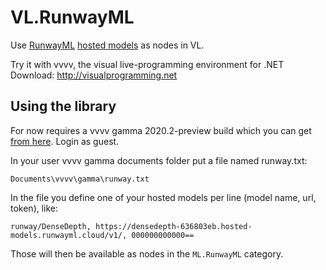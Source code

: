 # VL.RunwayML
Use [RunwayML](http://runwayml.com) [hosted models](https://learn.runwayml.com/#/how-to/hosted-models) as nodes in VL.

Try it with vvvv, the visual live-programming environment for .NET  
Download: http://visualprogramming.net

## Using the library
For now requires a vvvv gamma 2020.2-preview build which you can get [from here](https://teamcity.vvvv.org/). Login as guest.

In your user vvvv gamma documents folder put a file named runway.txt:

    Documents\vvvv\gamma\runway.txt
	
In the file you define one of your hosted models per line (model name, url, token), like: 

    runway/DenseDepth, https://densedepth-636803eb.hosted-models.runwayml.cloud/v1/, 000000000000==
    
Those will then be available as nodes in the `ML.RunwayML` category.
